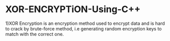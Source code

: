 # XOR-ENCRYPTiON-Using-C++

1)XOR Encryption is an encryption method used to encrypt data and is hard to crack by brute-force method, i.e generating random encryption keys to match with the correct one.
